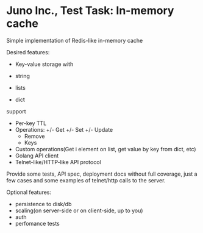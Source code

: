 # Juno Inc., Test Task: In-memory cache

Simple implementation of Redis-like in-memory cache

Desired features:
- Key-value storage with 
+ string
- lists
+ dict

support
- Per-key TTL
- Operations:
  +/- Get
  +/- Set
  +/- Update
  - Remove
  - Keys
- Custom operations(Get i element on list, get value by key from dict, etc)
- Golang API client
- Telnet-like/HTTP-like API protocol

Provide some tests, API spec, deployment docs without full coverage, just a few cases and some examples of telnet/http calls to the server. 

Optional features:
- persistence to disk/db
- scaling(on server-side or on client-side, up to you)
- auth
- perfomance tests